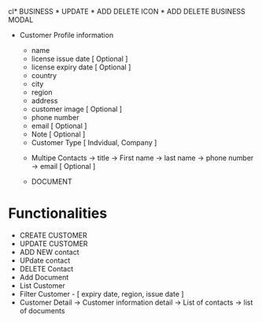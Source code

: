 cl* BUSINESS 
    <!-- * CREATE 
    * LIST  -->
    * UPDATE 
    * ADD DELETE ICON
    * ADD DELETE BUSINESS MODAL
    <!-- * System wide business filter  -->



* Customer Profile information  
    - name 
    - license issue date [ Optional ]
    - license expiry date [ Optional ]
    - country 
    - city 
    - region 
    - address
    - customer image [ Optional ]
    - phone number 
    - email [ Optional ]
    - Note [ Optional ]
    - Customer Type [ Indvidual, Company ]

    * Multipe Contacts 
        -> title 
        -> First name 
        -> last name 
        -> phone number 
        -> email [ Optional ]
    
    * DOCUMENT

# Functionalities 

* CREATE  CUSTOMER
* UPDATE CUSTOMER 
* ADD NEW contact 
* UPdate contact 
* DELETE Contact 
* Add Document 
* List Customer 
* Filter Customer - [ expiry date, region, issue date ]
* Customer Detail 
    -> Customer information detail 
    -> List of contacts 
    -> list of documents 



